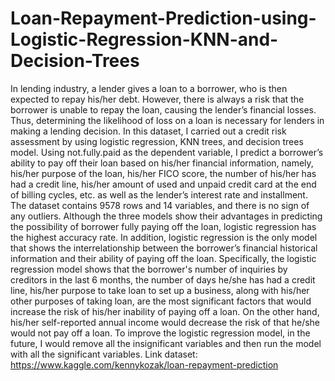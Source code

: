 # Loan-Repayment-Prediction-using-Logistic-Regression-KNN-and-Decision-Trees

In lending industry, a lender gives a loan to a borrower, who is then expected to repay his/her debt. However, there is always a risk that the borrower is unable to repay the loan, causing the lender’s financial losses. Thus, determining the likelihood of loss on a loan is necessary for lenders in making a lending decision. In this dataset, I carried out a credit risk assessment by using logistic regression, KNN trees, and decision trees model. Using not.fully.paid as the dependent variable, I predict a borrower’s ability to pay off their loan based on his/her financial information, namely, his/her purpose of the loan, his/her FICO score, the number of his/her has had a credit line, his/her amount of used and unpaid credit card at the end of billing cycles, etc. as well as the lender’s interest rate and installment. The dataset contains 9578 rows and 14 variables, and there is no sign of any outliers. Although the three models show their advantages in predicting the possibility of borrower fully paying off the loan, logistic regression has the highest accuracy rate. In addition, logistic regression is the only model that shows the interrelationship between the borrower’s financial historical information and their ability of paying off the loan.  Specifically, the logistic regression model shows that the borrower's number of inquiries by creditors in the last 6 months, the number of days he/she has had a credit line, his/her purpose to take loan to set up a business, along with his/her other purposes of taking loan, are the most significant factors that would increase the risk of his/her inability of paying off a loan. On the other hand, his/her self-reported annual income would decrease the risk of that he/she would not pay off a loan. To improve the logistic regression model, in the future, I would remove all the insignificant variables and then run the model with all the significant variables.
Link dataset: https://www.kaggle.com/kennykozak/loan-repayment-prediction

